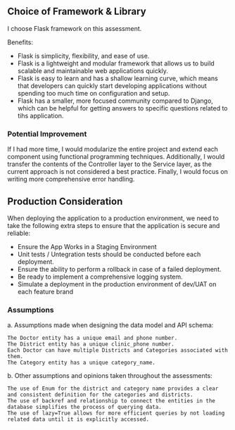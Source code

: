 ## Choice of Framework & Library
I choose Flask framework on this assessment.

Benefits:
* Flask is simplicity, flexibility, and ease of use. 
* Flask is a lightweight and modular framework that allows us to build scalable and maintainable web applications quickly.
* Flask is easy to learn and has a shallow learning curve, which means that developers can quickly start developing applications without spending too much time on configuration and setup.
* Flask has a smaller, more focused community compared to Django, which can be helpful for getting answers to specific questions related to tihs application.

### Potential Improvement
If I had more time, I would modularize the entire project and extend each component using functional programming techniques. Additionally, I would transfer the contents of the Controller layer to the Service layer, as the current approach is not considered a best practice. Finally, I would focus on writing more comprehensive error handling.

## Production Consideration
When deploying the application to a production environment, we need to take the following extra steps to ensure that the application is secure and reliable:

* Ensure the App Works in a Staging Environment
* Unit tests / Untegration tests should be conducted before each deployment.
* Ensure the ability to perform a rollback in case of a failed deployment.
* Be ready to implement a comprehensive logging system.
* Simulate a deployment in the production environment of dev/UAT on each feature brand

### Assumptions
a. Assumptions made when designing the data model and API schema:

    The Doctor entity has a unique email and phone number.
    The District entity has a unique clinic_phone number.
    Each Doctor can have multiple Districts and Categories associated with them.
    The Category entity has a unique category_name.

b. Other assumptions and opinions taken throughout the assessments:

    The use of Enum for the district and category name provides a clear and consistent definition for the categories and districts.
    The use of backref and relationship to connect the entities in the database simplifies the process of querying data.
    The use of lazy=True allows for more efficient queries by not loading related data until it is explicitly accessed.
